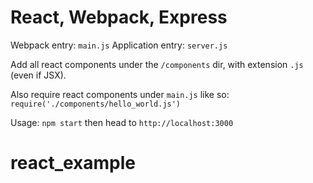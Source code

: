 # React, Webpack, Express

Webpack entry: `main.js`
Application entry: `server.js`

Add all react components under the `/components` dir, with extension `.js` (even if JSX).

Also require react components under `main.js` like so: `require('./components/hello_world.js')`

Usage: `npm start` then head to `http://localhost:3000`
# react_example
